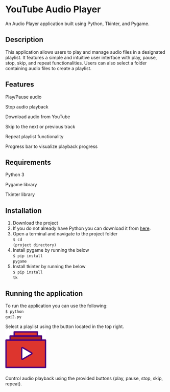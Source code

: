 # YouTube Audio Player

An Audio Player application built using Python, Tkinter, and Pygame.

## Description

This application allows users to play and manage audio files in a designated playlist. It features a simple and intuitive user interface with play, pause, stop, skip, and repeat functionalities. Users can also select a folder containing audio files to create a playlist.

## Features

Play/Pause audio

Stop audio playback

Download audio from YouTube 

Skip to the next or previous track

Repeat playlist functionality

Progress bar to visualize playback progress

## Requirements

Python 3

Pygame library

Tkinter library

## Installation

1. Download the project
2. If you do not already have Python you can download it from [here](https://www.python.org/downloads/).
3. Open a terminal and navigate to the project folder<br>
    <code>$ cd (project directory)</code>
5. Install pygame by running the below<br>
   <code>$ pip install pygame</code>
6. Install tkinter by running the below<br>
   <code>$ pip install tk</code>

## Running the application

To run the application you can use the following:<br>
<code>$ python gui2.py</code>

Select a playlist using the button located in the top right.<br>
![Image](doc/Images/select_playlist.png)

Control audio playback using the provided buttons (play, pause, stop, skip, repeat).

